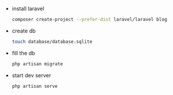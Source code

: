 - install laravel
     ```sh
     composer create-project --prefer-dist laravel/laravel blog
     ```

 - create db
     ```sh
     touch database/database.sqlite
     ```

 - fill the db
     ```sh
     php artisan migrate
     ```

 - start dev server
     ```sh
     php artisan serve
     ```
